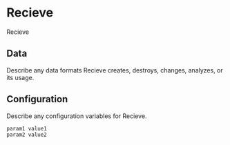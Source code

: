 # Recieve

Recieve

## Data

Describe any data formats Recieve creates, destroys, changes, analyzes, or its usage.




## Configuration

Describe any configuration variables for Recieve.

```
param1 value1
param2 value2
```

